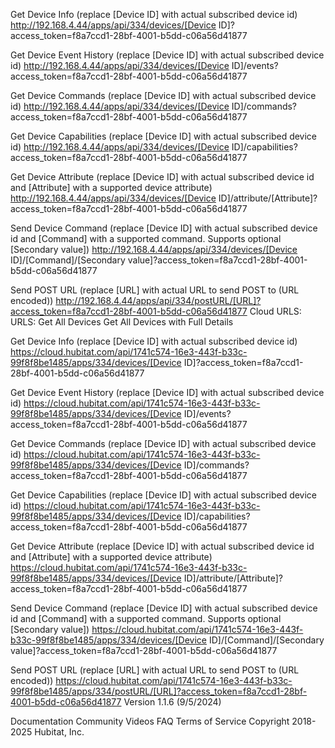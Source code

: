 

Get Device Info (replace [Device ID] with actual subscribed device id)
http://192.168.4.44/apps/api/334/devices/[Device ID]?access_token=f8a7ccd1-28bf-4001-b5dd-c06a56d41877

Get Device Event History (replace [Device ID] with actual subscribed device id)
http://192.168.4.44/apps/api/334/devices/[Device ID]/events?access_token=f8a7ccd1-28bf-4001-b5dd-c06a56d41877

Get Device Commands (replace [Device ID] with actual subscribed device id)
http://192.168.4.44/apps/api/334/devices/[Device ID]/commands?access_token=f8a7ccd1-28bf-4001-b5dd-c06a56d41877

Get Device Capabilities (replace [Device ID] with actual subscribed device id)
http://192.168.4.44/apps/api/334/devices/[Device ID]/capabilities?access_token=f8a7ccd1-28bf-4001-b5dd-c06a56d41877

Get Device Attribute (replace [Device ID] with actual subscribed device id and [Attribute] with a supported device attribute)
http://192.168.4.44/apps/api/334/devices/[Device ID]/attribute/[Attribute]?access_token=f8a7ccd1-28bf-4001-b5dd-c06a56d41877

Send Device Command (replace [Device ID] with actual subscribed device id and [Command] with a supported command.  Supports optional [Secondary value])
http://192.168.4.44/apps/api/334/devices/[Device ID]/[Command]/[Secondary value]?access_token=f8a7ccd1-28bf-4001-b5dd-c06a56d41877

Send POST URL (replace [URL] with actual URL to send POST to (URL encoded))
http://192.168.4.44/apps/api/334/postURL/[URL]?access_token=f8a7ccd1-28bf-4001-b5dd-c06a56d41877
Cloud URLS:
URLS:
Get All Devices
Get All Devices with Full Details

Get Device Info (replace [Device ID] with actual subscribed device id)
https://cloud.hubitat.com/api/1741c574-16e3-443f-b33c-99f8f8be1485/apps/334/devices/[Device ID]?access_token=f8a7ccd1-28bf-4001-b5dd-c06a56d41877

Get Device Event History (replace [Device ID] with actual subscribed device id)
https://cloud.hubitat.com/api/1741c574-16e3-443f-b33c-99f8f8be1485/apps/334/devices/[Device ID]/events?access_token=f8a7ccd1-28bf-4001-b5dd-c06a56d41877

Get Device Commands (replace [Device ID] with actual subscribed device id)
https://cloud.hubitat.com/api/1741c574-16e3-443f-b33c-99f8f8be1485/apps/334/devices/[Device ID]/commands?access_token=f8a7ccd1-28bf-4001-b5dd-c06a56d41877

Get Device Capabilities (replace [Device ID] with actual subscribed device id)
https://cloud.hubitat.com/api/1741c574-16e3-443f-b33c-99f8f8be1485/apps/334/devices/[Device ID]/capabilities?access_token=f8a7ccd1-28bf-4001-b5dd-c06a56d41877

Get Device Attribute (replace [Device ID] with actual subscribed device id and [Attribute] with a supported device attribute)
https://cloud.hubitat.com/api/1741c574-16e3-443f-b33c-99f8f8be1485/apps/334/devices/[Device ID]/attribute/[Attribute]?access_token=f8a7ccd1-28bf-4001-b5dd-c06a56d41877

Send Device Command (replace [Device ID] with actual subscribed device id and [Command] with a supported command.  Supports optional [Secondary value])
https://cloud.hubitat.com/api/1741c574-16e3-443f-b33c-99f8f8be1485/apps/334/devices/[Device ID]/[Command]/[Secondary value]?access_token=f8a7ccd1-28bf-4001-b5dd-c06a56d41877

Send POST URL (replace [URL] with actual URL to send POST to (URL encoded))
https://cloud.hubitat.com/api/1741c574-16e3-443f-b33c-99f8f8be1485/apps/334/postURL/[URL]?access_token=f8a7ccd1-28bf-4001-b5dd-c06a56d41877
Version 1.1.6 (9/5/2024)

Documentation
Community
Videos
FAQ
Terms of Service
Copyright 2018-2025 Hubitat, Inc.